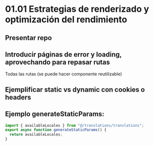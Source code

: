 # 01.01 Estrategias de renderizado y optimización del rendimiento

## Presentar repo

## Introducir páginas de error y loading, aprovechando para repasar rutas

Todas las rutas (se puede hacer componente reutilizable)

## Ejemplificar static vs dynamic con cookies o headers

## Ejemplo generateStaticParams:

```jsx
import { availableLocales } from "@/translations/translations";
export async function generateStaticParams() {
  return availableLocales;
}
```
